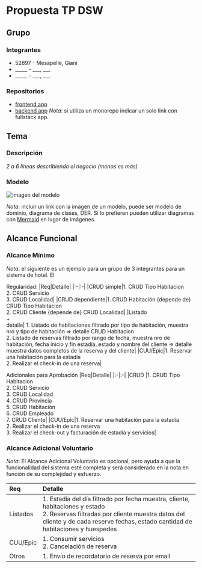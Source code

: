 # Propuesta TP DSW

## Grupo
### Integrantes
* 52897 - Mesapelle, Giani
* _____ - ___, ___
* _____ - ___, ___

### Repositorios
* [frontend app]([http://hyperlinkToGihubOrGitlab](https://github.com/giani1233/TP-DSW-2025/blob/main/frontend))
* [backend app](http://hyperlinkToGihubOrGitlab)
*Nota*: si utiliza un monorepo indicar un solo link con fullstack app.

## Tema
### Descripción
*2 a 6 líneas describiendo el negocio (menos es más)*

### Modelo
![imagen del modelo]()

*Nota*: incluir un link con la imagen de un modelo, puede ser modelo de dominio, diagrama de clases, DER. Si lo prefieren pueden utilizar diagramas con [Mermaid](https://mermaid.js.org) en lugar de imágenes.

## Alcance Funcional 

### Alcance Mínimo

*Nota*: el siguiente es un ejemplo para un grupo de 3 integrantes para un sistema de hotel. El 

Regularidad:
|Req|Detalle|
|:-|:-|
|CRUD simple|1. CRUD Tipo Habitacion<br>2. CRUD Servicio<br>3. CRUD Localidad|
|CRUD dependiente|1. CRUD Habitación {depende de} CRUD Tipo Habitacion<br>2. CRUD Cliente {depende de} CRUD Localidad|
|Listado<br>+<br>detalle| 1. Listado de habitaciones filtrado por tipo de habitación, muestra nro y tipo de habitación => detalle CRUD Habitacion<br> 2. Listado de reservas filtrado por rango de fecha, muestra nro de habitación, fecha inicio y fin estadía, estado y nombre del cliente => detalle muestra datos completos de la reserva y del cliente|
|CUU/Epic|1. Reservar una habitación para la estadía<br>2. Realizar el check-in de una reserva|


Adicionales para Aprobación
|Req|Detalle|
|:-|:-|
|CRUD |1. CRUD Tipo Habitacion<br>2. CRUD Servicio<br>3. CRUD Localidad<br>4. CRUD Provincia<br>5. CRUD Habitación<br>6. CRUD Empleado<br>7. CRUD Cliente|
|CUU/Epic|1. Reservar una habitación para la estadía<br>2. Realizar el check-in de una reserva<br>3. Realizar el check-out y facturación de estadía y servicios|


### Alcance Adicional Voluntario

*Nota*: El Alcance Adicional Voluntario es opcional, pero ayuda a que la funcionalidad del sistema esté completa y será considerado en la nota en función de su complejidad y esfuerzo.

|Req|Detalle|
|:-|:-|
|Listados |1. Estadía del día filtrado por fecha muestra, cliente, habitaciones y estado <br>2. Reservas filtradas por cliente muestra datos del cliente y de cada reserve fechas, estado cantidad de habitaciones y huespedes|
|CUU/Epic|1. Consumir servicios<br>2. Cancelación de reserva|
|Otros|1. Envío de recordatorio de reserva por email|

